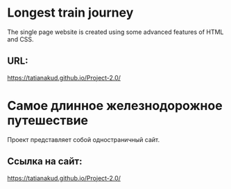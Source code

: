 # Longest train journey
The single page website is created using some advanced features of HTML and CSS.

## URL:
https://tatianakud.github.io/Project-2.0/

# Самое длинное железнодорожное путешествие
Проект представляет собой одностраничный сайт.

## Ссылка на сайт:
https://tatianakud.github.io/Project-2.0/
